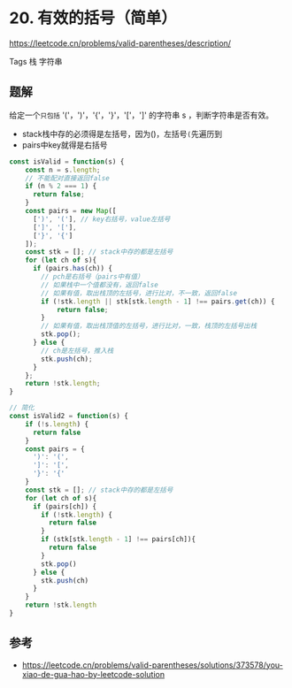 # 20. 有效的括号（简单）

https://leetcode.cn/problems/valid-parentheses/description/

Tags
栈
字符串


## 题解

给定一个`只包括` '('，')'，'{'，'}'，'['，']' 的字符串 s ，判断字符串是否有效。

- stack栈中存的必须得是左括号，因为()，左括号`(`先遍历到
- pairs中key就得是右括号

```js
const isValid = function(s) {
    const n = s.length;
    // 不能配对直接返回false
    if (n % 2 === 1) {
      return false;
    }
    const pairs = new Map([
      [')', '('], // key右括号，value左括号
      [']', '['],
      ['}', '{']
    ]);
    const stk = []; // stack中存的都是左括号
    for (let ch of s){
      if (pairs.has(ch)) {
        // pch是右括号（pairs中有值）
        // 如果栈中一个值都没有，返回false
        // 如果有值，取出栈顶的左括号，进行比对，不一致，返回false
        if (!stk.length || stk[stk.length - 1] !== pairs.get(ch)) {
            return false;
        }
        // 如果有值，取出栈顶值的左括号，进行比对，一致，栈顶的左括号出栈
        stk.pop();
      } else {
        // ch是左括号，推入栈
        stk.push(ch);
      }
    };
    return !stk.length;
}
```
```js
// 简化
const isValid2 = function(s) {
    if (!s.length) {
      return false
    }
    const pairs = {
      ')': '(',
      ']': '[',
      '}': '{'
    }
    const stk = []; // stack中存的都是左括号
    for (let ch of s){
      if (pairs[ch]) {
        if (!stk.length) {
          return false
        }
        if (stk[stk.length - 1] !== pairs[ch]){
          return false
        }
        stk.pop()
      } else {
        stk.push(ch)
      }
    }
    return !stk.length
}
```


## 参考

- https://leetcode.cn/problems/valid-parentheses/solutions/373578/you-xiao-de-gua-hao-by-leetcode-solution

